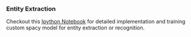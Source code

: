 ### Entity Extraction
Checkout this [Ipython Notebook](./Affinity_Intern_Exercise_Harinadh-Appidi.ipynb) for detailed implementation and training custom spacy model for entity extraction or recognition.
